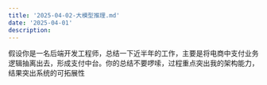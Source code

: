 ```yaml
---
title: '2025-04-02-大模型推理.md'
date: '2025-04-01'
description:
---
```



假设你是一名后端开发工程师，总结一下近半年的工作，主要是将电商中支付业务逻辑抽离出去，形成支付中台。你的总结不要啰嗦，过程重点突出我的架构能力，结果突出系统的可拓展性
